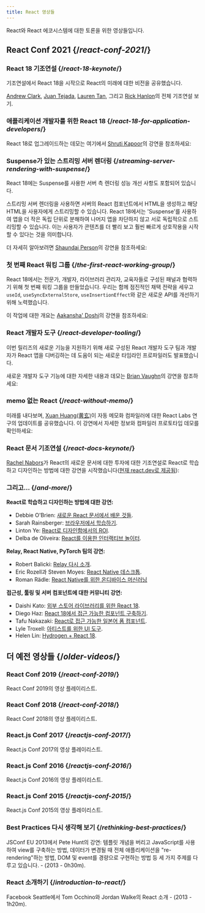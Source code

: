 ```yaml
---
title: React 영상들
---
```


<Intro>

React와 React 에코시스템에 대한 토론을 위한 영상들입니다.

</Intro>

## React Conf 2021 {/*react-conf-2021*/}

### React 18 기조연설 {/*react-18-keynote*/}

기조연설에서 React 18을 시작으로 React의 미래에 대한 비전을 공유했습니다.

[Andrew Clark](https://twitter.com/acdlite), [Juan Tejada](https://twitter.com/_jstejada), [Lauren Tan](https://twitter.com/potetotes), 그리고 [Rick Hanlon](https://twitter.com/rickhanlonii)의 전체 기조연설 보기.

<YouTubeIframe src="https://www.youtube.com/embed/FZ0cG47msEk" title="YouTube video player" />

### 애플리케이션 개발자를 위한 React 18 {/*react-18-for-application-developers*/}

React 18로 업그레이드하는 데모는 여기에서 [Shruti Kapoor](https://twitter.com/shrutikapoor08)의 강연을 참조하세요:

<YouTubeIframe src="https://www.youtube.com/embed/ytudH8je5ko" title="YouTube video player" />

### Suspense가 있는 스트리밍 서버 렌더링 {/*streaming-server-rendering-with-suspense*/}

React 18에는 Suspense를 사용한 서버 측 렌더링 성능 개선 사항도 포함되어 있습니다.

스트리밍 서버 렌더링을 사용하면 서버의 React 컴포넌트에서 HTML을 생성하고 해당 HTML을 사용자에게 스트리밍할 수 있습니다. React 18에서는 'Suspense'를 사용하여 앱을 더 작은 독립 단위로 분해하여 나머지 앱을 차단하지 않고 서로 독립적으로 스트리밍할 수 있습니다. 이는 사용자가 콘텐츠를 더 빨리 보고 훨씬 빠르게 상호작용을 시작할 수 있다는 것을 의미합니다.

더 자세히 알아보려면 [Shaundai Person](https://twitter.com/shaundai)의 강연을 참조하세요:

<YouTubeIframe src="https://www.youtube.com/embed/pj5N-Khihgc" title="YouTube video player" />

### 첫 번째 React 워킹 그룹 {/*the-first-react-working-group*/}

React 18에서는 전문가, 개발자, 라이브러리 관리자, 교육자들로 구성된 패널과 협력하기 위해 첫 번째 워킹 그룹을 만들었습니다. 우리는 함께 점진적인 채택 전략을 세우고 `useId`, `useSyncExternalStore`, `useInsertionEffect`와 같은 새로운 API를 개선하기 위해 노력했습니다.

이 작업에 대한 개요는 [Aakansha' Doshi](https://twitter.com/aakansha1216)의 강연을 참조하세요:

<YouTubeIframe src="https://www.youtube.com/embed/qn7gRClrC9U" title="YouTube video player" />

### React 개발자 도구 {/*react-developer-tooling*/}

이번 릴리즈의 새로운 기능을 지원하기 위해 새로 구성된 React 개발자 도구 팀과 개발자가 React 앱을 디버깅하는 데 도움이 되는 새로운 타임라인 프로파일러도 발표했습니다.

새로운 개발자 도구 기능에 대한 자세한 내용과 데모는 [Brian Vaughn](https://twitter.com/brian_d_vaughn)의 강연을 참조하세요:

<YouTubeIframe src="https://www.youtube.com/embed/oxDfrke8rZg" title="YouTube video player" />

### memo 없는 React {/*react-without-memo*/}

미래를 내다보며, [Xuan Huang(黄玄)](https://twitter.com/Huxpro)이 자동 메모화 컴파일러에 대한 React Labs 연구의 업데이트를 공유했습니다. 이 강연에서 자세한 정보와 컴파일러 프로토타입 데모를 확인하세요:

<YouTubeIframe src="https://www.youtube.com/embed/lGEMwh32soc" title="YouTube video player" />

### React 문서 기조연설 {/*react-docs-keynote*/}

[Rachel Nabors](https://twitter.com/rachelnabors)가 React의 새로운 문서에 대한 투자에 대한 기조연설로 React로 학습하고 디자인하는 방법에 대한 강연을 시작했습니다([현재 react.dev로 제공됨](/blog/2023/03/16/introducing-react-dev)):

<YouTubeIframe src="https://www.youtube.com/embed/mneDaMYOKP8" title="YouTube video player" />

### 그리고... {/*and-more*/}

**React로 학습하고 디자인하는 방법에 대한 강연:**

* Debbie O'Brien: [새로운 React 문서에서 배운 것들](https://youtu.be/-7odLW_hG7s).
* Sarah Rainsberger: [브라우저에서 학습하기](https://youtu.be/5X-WEQflCL0).
* Linton Ye: [React로 디자인함에서의 ROI](https://youtu.be/7cPWmID5XAk).
* Delba de Oliveira: [React를 이용한 인터랙티브 놀이터](https://youtu.be/zL8cz2W0z34).

**Relay, React Native, PyTorch 팀의 강연:**

* Robert Balicki: [Relay 다시 소개](https://youtu.be/lhVGdErZuN4).
* Eric Rozell과 Steven Moyes: [React Native 데스크톱](https://youtu.be/9L4FFrvwJwY).
* Roman Rädle: [React Native를 위한 온디바이스 머신러닝](https://youtu.be/NLj73vrc2I8)

**접근성, 툴링 및 서버 컴포넌트에 대한 커뮤니티 강연:**

* Daishi Kato: [외부 스토어 라이브러리를 위한 React 18](https://youtu.be/oPfSC5bQPR8).
* Diego Haz: [React 18에서 접근 가능한 컴포넌트 구축하기](https://youtu.be/dcm8fjBfro8).
* Tafu Nakazaki: [React로 접근 가능한 일본어 폼 컴포넌트](https://youtu.be/S4a0QlsH0pU).
* Lyle Troxell: [아티스트를 위한 UI 도구](https://youtu.be/b3l4WxipFsE).
* Helen Lin: [Hydrogen + React 18](https://youtu.be/HS6vIYkSNks).

## 더 예전 영상들 {/*older-videos*/}

### React Conf 2019 {/*react-conf-2019*/}

React Conf 2019의 영상 플레이리스트.
<YouTubeIframe title="React Conf 2019" src="https://www.youtube-nocookie.com/embed/playlist?list=PLPxbbTqCLbGHPxZpw4xj_Wwg8-fdNxJRh" />

### React Conf 2018 {/*react-conf-2018*/}

React Conf 2018의 영상 플레이리스트.
<YouTubeIframe title="React Conf 2018" src="https://www.youtube-nocookie.com/embed/playlist?list=PLPxbbTqCLbGE5AihOSExAa4wUM-P42EIJ" />

### React.js Conf 2017 {/*reactjs-conf-2017*/}

React.js Conf 2017의 영상 플레이리스트.
<YouTubeIframe title="React.js Conf 2017" src="https://www.youtube-nocookie.com/embed/playlist?list=PLb0IAmt7-GS3fZ46IGFirdqKTIxlws7e0" />

### React.js Conf 2016 {/*reactjs-conf-2016*/}

React.js Conf 2016의 영상 플레이리스트.
<YouTubeIframe title="React.js Conf 2016" src="https://www.youtube-nocookie.com/embed/playlist?list=PLb0IAmt7-GS0M8Q95RIc2lOM6nc77q1IY" />

### React.js Conf 2015 {/*reactjs-conf-2015*/}

React.js Conf 2015의 영상 플레이리스트.
<YouTubeIframe title="React.js Conf 2015" src="https://www.youtube-nocookie.com/embed/playlist?list=PLb0IAmt7-GS1cbw4qonlQztYV1TAW0sCr" />

### Best Practices 다시 생각해 보기 {/*rethinking-best-practices*/}

JSConf EU 2013에서 Pete Hunt의 강연: 템플릿 개념을 버리고 JavaScript를 사용하여 view를 구축하는 방법, 데이터가 변경될 때 전체 애플리케이션을 "re-rendering"하는 방법, DOM 및 event를 경량으로 구현하는 방법 등 세 가지 주제를 다루고 있습니다. - (2013 - 0h30m).
<YouTubeIframe title="Pete Hunt: React: Rethinking Best Practices - JSConf EU 2013" src="https://www.youtube-nocookie.com/embed/x7cQ3mrcKaY" />

### React 소개하기 {/*introduction-to-react*/}

Facebook Seattle에서 Tom Occhino와 Jordan Walke의 React 소개 - (2013 - 1h20m).
<YouTubeIframe title="Tom Occhino and Jordan Walke introduce React at Facebook Seattle" src="https://www.youtube-nocookie.com/embed/XxVg_s8xAms" />
